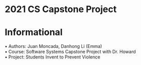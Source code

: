 # 2021 CS Capstone Project 

# Informational 
• Authors: Juan Moncada, Danhong Li (Emma)\
• Course: Software Systems Capstone Project with Dr. Howard\
• Project: Students Invent to Prevent Violence


